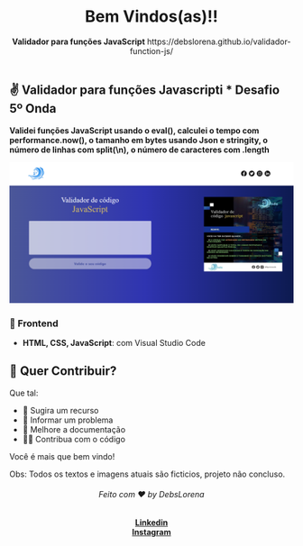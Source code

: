 
 <div align="center">
  <h1>Bem Vindos(as)!!</h1>
  <strong>Validador para funções JavaScript</strong>
  https://debslorena.github.io/validador-function-js/
</div>
<br>


## ✌️ Validador para funções Javascripti * Desafio 5º Onda
<strong> Validei funções JavaScript usando o eval(), calculei o tempo com performance.now(), o tamanho em bytes usando Json e stringity, o número de linhas com split(\n), o número de caracteres com .length</strong>


<div align="center">
    <img src="./Capturar.PNG" alt="daily.dev" height="250">
</div>


### 🎨 Frontend

*  **HTML, CSS, JavaScript**: com Visual Studio Code 




## 🙌 Quer Contribuir?


Que tal:
* 🤔 Sugira um recurso
* 🐛 Informar um problema
* 📖 Melhore a documentação
* 👨‍💻 Contribua com o código

Você é mais que bem vindo! 

Obs: Todos os textos e imagens atuais são ficticios, projeto não concluso.



<div align="center">
    <h6>Feito com ❤️ by DebsLorena</h6>
    <a href="https://www.linkedin.com/in/loredebs/"><strong>Linkedin</strong></a></br>
    <a href="https://www.instagram.com/debslorena/"><strong>Instagram</strong></a>
</div>

